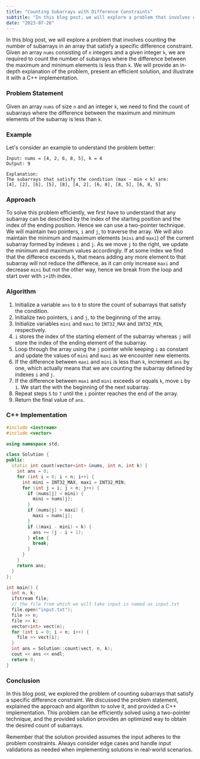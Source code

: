 ```yaml
---
title: "Counting Subarrays with Difference Constraints"
subtitle: "In this blog post, we will explore a problem that involves counting the number of subarrays in an array that satisfy a specific difference constraint. Given an array `nums` consisting of `n` integers and a given integer `k`, we are required to count the number of subarrays where the difference between the maximum and minimum elements is less than `k`. We will provide an in-depth explanation of the problem, present an efficient solution, and illustrate it with a C++ implementation."
date: "2023-07-26"
---
```


In this blog post, we will explore a problem that involves counting the number of subarrays in an array that satisfy a specific difference constraint. Given an array `nums` consisting of `n` integers and a given integer `k`, we are required to count the number of subarrays where the difference between the maximum and minimum elements is less than `k`. We will provide an in-depth explanation of the problem, present an efficient solution, and illustrate it with a C++ implementation.

### Problem Statement

Given an array `nums` of size `n` and an integer `k`, we need to find the count of subarrays where the difference between the maximum and minimum elements of the subarray is less than `k`.

### Example

Let's consider an example to understand the problem better:

```shell
Input: nums = [4, 2, 6, 8, 5], k = 4
Output: 9

Explanation:
The subarrays that satisfy the condition (max - min < k) are:
[4], [2], [6], [5], [8], [4, 2], [6, 8], [8, 5], [6, 8, 5]
```

### Approach

To solve this problem efficiently, we first have to understand that any subarray can be described by the index of the starting position and the index of the ending position. Hence we can use a two-pointer technique. We will maintain two pointers, `i` and `j`, to traverse the array. We will also maintain the minimum and maximum elements (`mini` and `maxi`) of the current subarray formed by indexes `i` and `j`. As we move `j` to the right, we update the minimum and maximum values accordingly. If at some index we find that the differece exceeds `k`, that means adding any more element to that subarray will not reduce the differece, as it can only increase `maxi` and decrease `mini` but not the other way, hence we break from the loop and start over with `i+1`th index. 

### Algorithm

1. Initialize a variable `ans` to `0` to store the count of subarrays that satisfy the condition.
2. Initialize two pointers, `i` and `j`, to the beginning of the array.
3. Initialize variables `mini` and `maxi` to `INT32_MAX` and `INT32_MIN`, respectively.
4. `i` stores the index of the starting element of the subarray whereas `j` will store the index of the ending element of the subarray.
5. Loop through the array using the `j` pointer while keeping `i` as constant and update the values of `mini` and `maxi` as we encounter new elements.
6. If the difference between `maxi` and `mini` is less than `k`, increment `ans` by one, which actually means that we are counting the subarray defined by indexes `i` and `j`.
7. If the difference between `maxi` and `mini` exceeds or equals `k`, move `i` by `1`. We start the with the beginning of the next subarray.
8. Repeat steps `5` to `7` until the `i` pointer reaches the end of the array.
9. Return the final value of `ans`.

### C++ Implementation

```cpp
#include <iostream>
#include <vector>

using namespace std;

class Solution {
public:
  static int count(vector<int> &nums, int n, int k) {
    int ans = 0;
    for (int i = 0; i < n; i++) {
      int mini = INT32_MAX, maxi = INT32_MIN;
      for (int j = i; j < n; j++) {
        if (nums[j] < mini) {
          mini = nums[j];
        }
        if (nums[j] > maxi) {
          maxi = nums[j];
        }
        if ((maxi - mini) < k) {
          ans += (j - i + 1);
        } else {
          break;
        }
      }
    }
    return ans;
  }
};

int main() {
  int n, k;
  ifstream file;
  // the file from which we will take input is named as input.txt
  file.open("input.txt");
  file >> n;
  file >> k;
  vector<int> vect(n);
  for (int i = 0; i < n; i++) {
    file >> vect[i];
  }
  int ans = Solution::count(vect, n, k);
  cout << ans << endl;
  return 0;
}

```

### Conclusion

In this blog post, we explored the problem of counting subarrays that satisfy a specific difference constraint. We discussed the problem statement, explained the approach and algorithm to solve it, and provided a C++ implementation. This problem can be efficiently solved using a two-pointer technique, and the provided solution provides an optimized way to obtain the desired count of subarrays.

Remember that the solution provided assumes the input adheres to the problem constraints. Always consider edge cases and handle input validations as needed when implementing solutions in real-world scenarios.